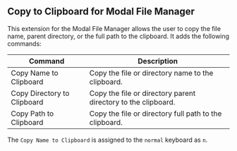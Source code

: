 ## Copy to Clipboard for Modal File Manager

This extension for the Modal File Manager allows the user to copy the file name, parent directory, or the full path to the clipboard. It adds the following commands:

| Command | Description |
| --- | ------ |
| Copy Name to Clipboard | Copy the file or directory name to the clipboard. |
| Copy Directory to Clipboard | Copy the file or directory parent directory to the clipboard. |
| Copy Path to Clipboard | Copy the file or directory full path to the clipboard. |

The `Copy Name to Clipboard` is assigned to the `normal` keyboard as `n`.

